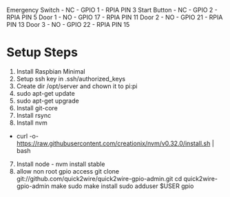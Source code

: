 Emergency Switch - NC - GPIO 1 - RPIA PIN 3
Start Button - NC - GPIO 2 - RPIA PIN 5
Door 1 - NO - GPIO 17 - RPIA PIN 11
Door 2 - NO - GPIO 21 - RPIA PIN 13
Door 3 - NO - GPIO 22 - RPIA PIN 15


# Setup Steps
1. Install Raspbian Minimal
2. Setup ssh key in .ssh/authorized_keys
3. Create dir /opt/server and chown it to pi:pi
4. sudo apt-get update
4. sudo apt-get upgrade
5. Install git-core
5. Install rsync
6. Install nvm
  * curl -o- https://raw.githubusercontent.com/creationix/nvm/v0.32.0/install.sh | bash
7. Install node - nvm install stable
8. allow non root gpio access
git clone git://github.com/quick2wire/quick2wire-gpio-admin.git
cd quick2wire-gpio-admin
make
sudo make install
sudo adduser $USER gpio
